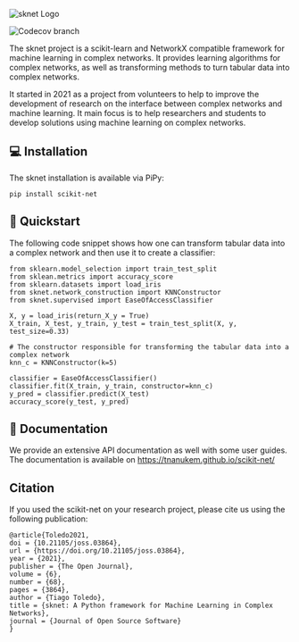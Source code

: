 ![sknet Logo](https://github.com/TNanukem/sknet/blob/develop/docs/source/_static/full_logo.png "sknet Logo")

![Codecov branch](https://img.shields.io/codecov/c/github/tnanukem/sknet/develop?token=PIQ338YNK1)

The sknet project is a scikit-learn and NetworkX compatible framework for machine learning in complex networks. It provides learning algorithms for complex networks, as well as transforming methods to turn tabular data into complex networks.

It started in 2021 as a project from volunteers to help to improve the development of research on the interface between complex networks and machine learning. It main focus
is to help researchers and students to develop solutions using machine learning on complex networks.

## :computer: Installation

The sknet installation is available via PiPy:

    pip install scikit-net

## :high_brightness: Quickstart

The following code snippet shows how one can transform tabular data into a complex network and then use it to create a classifier:

    from sklearn.model_selection import train_test_split
    from sklean.metrics import accuracy_score
    from sklearn.datasets import load_iris
    from sknet.network_construction import KNNConstructor
    from sknet.supervised import EaseOfAccessClassifier

    X, y = load_iris(return_X_y = True)
    X_train, X_test, y_train, y_test = train_test_split(X, y, test_size=0.33)

    # The constructor responsible for transforming the tabular data into a complex network
    knn_c = KNNConstructor(k=5)

    classifier = EaseOfAccessClassifier()
    classifier.fit(X_train, y_train, constructor=knn_c)
    y_pred = classifier.predict(X_test)
    accuracy_score(y_test, y_pred)

## :pencil: Documentation

We provide an extensive API documentation as well with some user guides. The documentation is available on https://tnanukem.github.io/scikit-net/

## Citation

If you used the scikit-net on your research project, please cite us using the following publication:

    @article{Toledo2021,
    doi = {10.21105/joss.03864},
    url = {https://doi.org/10.21105/joss.03864},
    year = {2021},
    publisher = {The Open Journal},
    volume = {6},
    number = {68},
    pages = {3864},
    author = {Tiago Toledo},
    title = {sknet: A Python framework for Machine Learning in Complex Networks},
    journal = {Journal of Open Source Software}
    }
